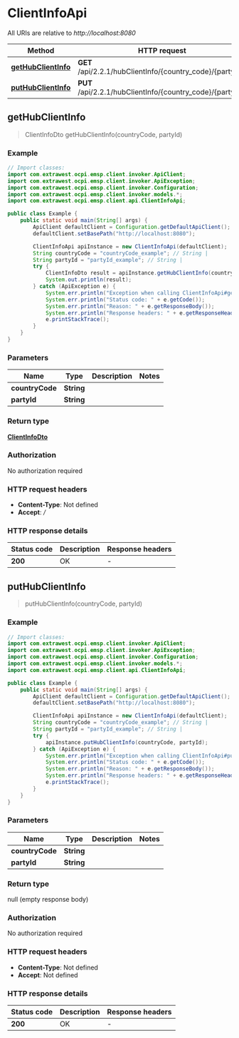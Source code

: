 # ClientInfoApi

All URIs are relative to *http://localhost:8080*

| Method | HTTP request | Description |
|------------- | ------------- | -------------|
| [**getHubClientInfo**](ClientInfoApi.md#getHubClientInfo) | **GET** /api/2.2.1/hubClientInfo/{country_code}/{party_id} |  |
| [**putHubClientInfo**](ClientInfoApi.md#putHubClientInfo) | **PUT** /api/2.2.1/hubClientInfo/{country_code}/{party_id} |  |



## getHubClientInfo

> ClientInfoDto getHubClientInfo(countryCode, partyId)



### Example

```java
// Import classes:
import com.extrawest.ocpi.emsp.client.invoker.ApiClient;
import com.extrawest.ocpi.emsp.client.invoker.ApiException;
import com.extrawest.ocpi.emsp.client.invoker.Configuration;
import com.extrawest.ocpi.emsp.client.invoker.models.*;
import com.extrawest.ocpi.emsp.client.api.ClientInfoApi;

public class Example {
    public static void main(String[] args) {
        ApiClient defaultClient = Configuration.getDefaultApiClient();
        defaultClient.setBasePath("http://localhost:8080");

        ClientInfoApi apiInstance = new ClientInfoApi(defaultClient);
        String countryCode = "countryCode_example"; // String | 
        String partyId = "partyId_example"; // String | 
        try {
            ClientInfoDto result = apiInstance.getHubClientInfo(countryCode, partyId);
            System.out.println(result);
        } catch (ApiException e) {
            System.err.println("Exception when calling ClientInfoApi#getHubClientInfo");
            System.err.println("Status code: " + e.getCode());
            System.err.println("Reason: " + e.getResponseBody());
            System.err.println("Response headers: " + e.getResponseHeaders());
            e.printStackTrace();
        }
    }
}
```

### Parameters


| Name | Type | Description  | Notes |
|------------- | ------------- | ------------- | -------------|
| **countryCode** | **String**|  | |
| **partyId** | **String**|  | |

### Return type

[**ClientInfoDto**](ClientInfoDto.md)

### Authorization

No authorization required

### HTTP request headers

- **Content-Type**: Not defined
- **Accept**: */*


### HTTP response details
| Status code | Description | Response headers |
|-------------|-------------|------------------|
| **200** | OK |  -  |


## putHubClientInfo

> putHubClientInfo(countryCode, partyId)



### Example

```java
// Import classes:
import com.extrawest.ocpi.emsp.client.invoker.ApiClient;
import com.extrawest.ocpi.emsp.client.invoker.ApiException;
import com.extrawest.ocpi.emsp.client.invoker.Configuration;
import com.extrawest.ocpi.emsp.client.invoker.models.*;
import com.extrawest.ocpi.emsp.client.api.ClientInfoApi;

public class Example {
    public static void main(String[] args) {
        ApiClient defaultClient = Configuration.getDefaultApiClient();
        defaultClient.setBasePath("http://localhost:8080");

        ClientInfoApi apiInstance = new ClientInfoApi(defaultClient);
        String countryCode = "countryCode_example"; // String | 
        String partyId = "partyId_example"; // String | 
        try {
            apiInstance.putHubClientInfo(countryCode, partyId);
        } catch (ApiException e) {
            System.err.println("Exception when calling ClientInfoApi#putHubClientInfo");
            System.err.println("Status code: " + e.getCode());
            System.err.println("Reason: " + e.getResponseBody());
            System.err.println("Response headers: " + e.getResponseHeaders());
            e.printStackTrace();
        }
    }
}
```

### Parameters


| Name | Type | Description  | Notes |
|------------- | ------------- | ------------- | -------------|
| **countryCode** | **String**|  | |
| **partyId** | **String**|  | |

### Return type

null (empty response body)

### Authorization

No authorization required

### HTTP request headers

- **Content-Type**: Not defined
- **Accept**: Not defined


### HTTP response details
| Status code | Description | Response headers |
|-------------|-------------|------------------|
| **200** | OK |  -  |

